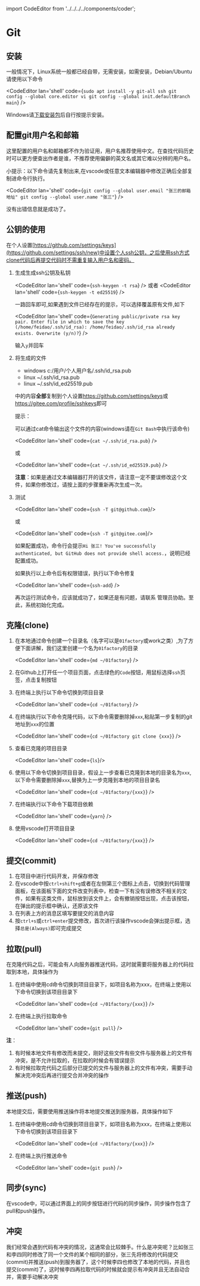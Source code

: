 import CodeEditor from '../../../../components/coder';

# Git

## 安装

一般情况下，Linux系统一般都已经自带，无需安装，如需安装，Debian/Ubuntu请使用以下命令

<CodeEditor lan='shell' code={`
sudo apt install -y git-all ssh
git config --global core.editor vi
git config --global init.defaultBranch main
`} />

Windows请[下载安装包](https://github.com/git-for-windows/git/releases/download/v2.29.0.windows.1/Git-2.29.0-64-bit.exe)后自行按提示安装。

## 配置git用户名和邮箱

这里配置的用户名和邮箱都不作为验证用，用户名推荐使用中文。在查找代码历史时可以更方便查出作者是谁，不推荐使用偏僻的英文名或其它难以分辨的用户名。

小提示：以下命令请先复制出来,在vscode或任意文本编辑器中修改正确后全部复制进命令行执行。

<CodeEditor lan='shell' code={`
git config --global user.email "张三的邮箱地址"
git config --global user.name "张三"
`} />

没有出错信息就是成功了。

## 公钥的使用

在个人设置[https://github.com/settings/keys](https://github.com/settings/ssh/new)中设置个人ssh公钥，之后使用ssh方式clone代码后再提交代码时不需重复输入用户名和密码。

1. 生成生成ssh公钥及私钥

	<CodeEditor lan='shell' code={`ssh-keygen -t rsa`} />
	或者
	<CodeEditor lan='shell' code={`ssh-keygen -t ed25519`} />

	一路回车即可,如果遇到文件已经存在的提示，可以选择覆盖原有文件,如下

	<CodeEditor lan='shell' code={`Generating public/private rsa key pair.
	Enter file in which to save the key (/home/feidao/.ssh/id_rsa):
	/home/feidao/.ssh/id_rsa already exists.
	Overwrite (y/n)?`} />

	输入`y`并回车

1. 将生成的文件

	- windows c:/用户/个人用户名/.ssh/id_rsa.pub
	- linux ~/.ssh/id_rsa.pub
	- linux ~/.ssh/id_ed25519.pub

	中的内容**全部**复制到个人设置<https://github.com/settings/keys>或<https://gitee.com/profile/sshkeys>即可

	提示：

	可以通过cat命令输出这个文件的内容(windows请在`Git Bash`中执行该命令)

	<CodeEditor lan='shell' code={`cat ~/.ssh/id_rsa.pub`} />

	或

	<CodeEditor lan='shell' code={`cat ~/.ssh/id_ed25519.pub`} />

	**注意**：如果是通过文本编辑器打开的该文件，请注意一定不要误修改这个文件，如果你修改过，请按上面的步骤重新再次生成一次。

1. 测试

	<CodeEditor lan='shell' code={`ssh -T git@github.com`}/>

	或

	<CodeEditor lan='shell' code={`ssh -T git@gitee.com`}/>

	如果配置成功，命令行会提示`Hi 张三! You've successfully authenticated, but GitHub does not provide shell access.`，说明已经配置成功。

	如果执行以上命令后有权限错误，执行以下命令修复

	<CodeEditor lan='shell' code={`ssh-add`} />

	再次运行测试命令，应该就成功了，如果还是有问题，请联系 管理员协助。至此，系统初始化完成。

## 克隆(clone)

1. 在本地通过命令创建一个目录名（名字可以是`01factory`或work之类）,为了方便下面讲解，我们这里创建一个名为`01factory`的目录

	<CodeEditor lan='shell' code={`md ~/01factory`} />

1. 在Github上打开任一个项目页面，点击绿色的`Code`按钮，用鼠标选择`ssh`页签，点击复制按钮
1. 在终端上执行以下命令切换到项目目录

	<CodeEditor lan='shell' code={`cd ~/01factory`} />

1. 在终端执行以下命令克隆代码，以下命令需要删除掉`xxx`,粘贴第一步复制的git地址到`xxx`的位置

	<CodeEditor lan='shell' code={`cd ~/01factory
	git clone {xxx}`} />

1. 查看已克隆的项目目录

	<CodeEditor lan='shell' code={`ls`}/>

1. 使用以下命令切换到项目目录，假设上一步查看已克隆到本地的目录名为`xxx`,以下命令需要删除掉`xxx`,替换为上一步克隆到本地的项目目录名

	<CodeEditor lan='shell' code={`cd ~/01factory/{xxx}`} />

1. 在终端执行以下命令下载项目依赖

	<CodeEditor lan='shell' code={`yarn`} />

1. 使用vscode打开项目目录

	<CodeEditor lan='shell' code={`cd ~/01factory/{xxx}`} />

## 提交(commit)

1. 在项目中进行代码开发，并保存修改
1. 在vscode中按`ctrl+shift+g`或者在左侧第三个图标上点击，切换到代码管理面板，在该面板下面的文件改变列表中，检查一下有没有误修改不相关的文件，如果有这类文件，鼠标放到该文件上，会有撤销按钮出现，点击该按钮，在弹出的提示框中确认，还原该文件
1. 在列表上方的消息区填写要提交的消息内容
1. 按`ctrl+s`或`ctrl+enter`提交修改，首次进行该操作vscode会弹出提示框，选择`总是(Always)`即可完成提交

## 拉取(pull)

在克隆代码之后，可能会有人向服务器推送代码，这时就需要将服务器上的代码拉取到本地，具体操作为

1. 在终端中使用cd命令切换到项目目录下，如项目名称为xxx，在终端上使用以下命令切换到该项目目录下

	<CodeEditor lan='shell' code={`cd ~/01factory/{xxx}`} />

1. 在终端上执行拉取命令

	<CodeEditor lan='shell' code={`git pull`} />

**注**：

1. 有时候本地文件有修改而未提交，刚好这些文件有些文件与服务器上的文件有冲突，是不允许拉取的，在拉取的时候会有错误提示
1. 有时候拉取完代码之后部分已提交的文件与服务器上的文件有冲突，需要手动解决完冲突后再进行提交合并冲突的操作

## 推送(push)

本地提交后，需要使用推送操作将本地提交推送到服务器，具体操作如下

1. 在终端中使用cd命令切换到项目目录下，如项目名称为xxx，在终端上使用以下命令切换到该项目目录下

	<CodeEditor lan='shell' code={`cd ~/01factory/{xxx}`} />

1. 在终端上执行推送命令

	<CodeEditor lan='shell' code={`git push`} />

## 同步(sync)

在vscode中，可以通过界面上的同步按钮进行代码的同步操作，同步操作包含了pull和push操作。

## 冲突

我们经常会遇到代码有冲突的情况，这通常会比较棘手。什么是冲突呢？比如张三和李四同时修改了同一个文件的某个相同的部分，张三先将修改的代码提交(commit)并推送(push)到服务器了，这个时候李四也修改了本地的代码，并且也提交(commit)了，这时候李四再拉取代码的时候就会提示有冲突并且无法自动合并，需要手动解决冲突
